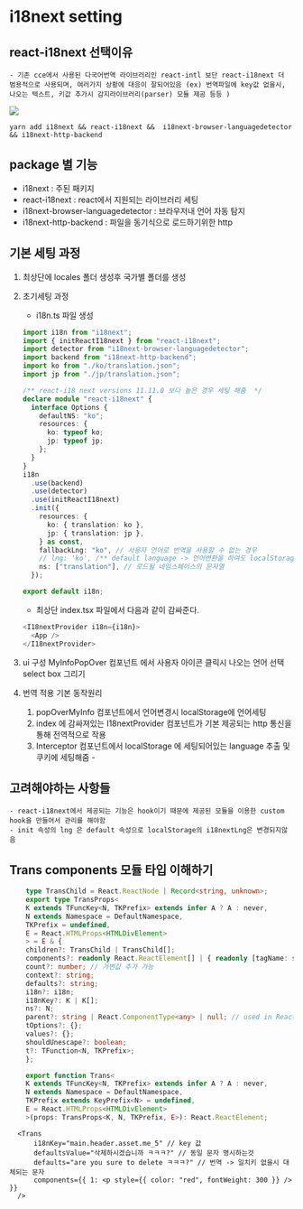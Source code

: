 # i18next setting

## react-i18next 선택이유

    - 기존 cce에서 사용된 다국어번역 라이브러리인 react-intl 보단 react-i18next 더 범용적으로 사용되며, 여러가지 상황에 대응이 잘되어있음 (ex) 번역파일에 key값 없을시, 나오는 텍스트, 키값 추가시 감지라이브러리(parser) 모듈 제공 등등 )

  <img src='./img/b_pakagesetting.png' />

```
yarn add i18next && react-i18next &&  i18next-browser-languagedetector && i18next-http-backend
```

## package 별 기능

- i18next : 주된 패키지
- react-i18next : react에서 지원되는 라이브러리 세팅
- i18next-browser-languagedetector : 브라우저내 언어 자동 탐지
- i18next-http-backend : 파일을 동기식으로 로드하기위한 http

## 기본 세팅 과정

1. 최상단에 locales 폴더 생성후 국가별 폴더를 생성

2. 초기세팅 과정

   - i18n.ts 파일 생성

   ```ts
   import i18n from "i18next";
   import { initReactI18next } from "react-i18next";
   import detector from "i18next-browser-languagedetector";
   import backend from "i18next-http-backend";
   import ko from "./ko/translation.json";
   import jp from "./jp/translation.json";

   /** react-i18 next versions 11.11.0 보다 높은 경우 세팅 해줌  */
   declare module "react-i18next" {
     interface Options {
       defaultNS: "ko";
       resources: {
         ko: typeof ko;
         jp: typeof jp;
       };
     }
   }
   i18n
     .use(backend)
     .use(detector)
     .use(initReactI18next)
     .init({
       resources: {
         ko: { translation: ko },
         jp: { translation: jp },
       } as const,
       fallbackLng: "ko", // 사용자 언어로 번역을 사용할 수 없는 경우
       // lng: 'ko', /** default language -> 언어변환을 하여도 localStorage에 i18nextLng 값으로 'ko'가 들어감 - 예림 */
       ns: ["translation"], // 로드될 네임스페이스의 문자열
     });

   export default i18n;
   ```

   - 최상단 index.tsx 파일에서 다음과 같이 감싸준다.

   ```ts
   <I18nextProvider i18n={i18n}>
     <App />
   </I18nextProvider>
   ```

3. ui 구성
   MyInfoPopOver 컴포넌트 에서
   사용자 아이콘 클릭시 나오는 언어 선택 select box 그리기

4. 번역 적용 기본 동작원리

   1. popOverMyInfo 컴포넌트에서 언어변경시 localStorage에 언어세팅
   2. index 에 감싸져있는 I18nextProvider 컴포넌트가 기본 제공되는 http 통신을 통해 전역적으로 작용
   3. Interceptor 컴포넌트에서 localStorage 에 세팅되어있는 language 추출 및 쿠키에 세팅해줌 -
   <!-- 4. logout 시 현사용자가 선호하는 언어(일반적으로 브라우저 UI의 언어) -> navigator.language 로 세팅 -->

## 고려해야하는 사항들

    - react-i18next에서 제공되는 기능은 hook이기 때문에 제공된 모듈을 이용한 custom hook을 만들어서 관리를 해야함
    - init 속성의 lng 은 default 속성으로 localStorage의 i18nextLng은 변경되지않음

## Trans components 모듈 타입 이해하기

```ts
    type TransChild = React.ReactNode | Record<string, unknown>;
    export type TransProps<
    K extends TFuncKey<N, TKPrefix> extends infer A ? A : never,
    N extends Namespace = DefaultNamespace,
    TKPrefix = undefined,
    E = React.HTMLProps<HTMLDivElement>
    > = E & {
    children?: TransChild | TransChild[];
    components?: readonly React.ReactElement[] | { readonly [tagName: string]: React.ReactElement };
    count?: number; // 가변값 추가 가능
    context?: string;
    defaults?: string;
    i18n?: i18n;
    i18nKey?: K | K[];
    ns?: N;
    parent?: string | React.ComponentType<any> | null; // used in React.createElement if not null
    tOptions?: {};
    values?: {};
    shouldUnescape?: boolean;
    t?: TFunction<N, TKPrefix>;
    };

    export function Trans<
    K extends TFuncKey<N, TKPrefix> extends infer A ? A : never,
    N extends Namespace = DefaultNamespace,
    TKPrefix extends KeyPrefix<N> = undefined,
    E = React.HTMLProps<HTMLDivElement>
    >(props: TransProps<K, N, TKPrefix, E>): React.ReactElement;

```

```tsx
  <Trans
      i18nKey="main.header.asset.me_5" // key 값
      defaultsValue="삭제하시겠습니까 ㅋㅋㅋ?" // 동일 문자 명시하는것
      defaults="are you sure to delete ㅋㅋㅋ?" // 번역 -> 일치키 없을시 대체되는 문자
      components={{ 1: <p style={{ color: "red", fontWeight: 300 }} /> }}
  />
```
